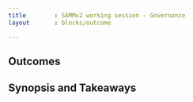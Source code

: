 ```yaml
---
title        : SAMMv2 working session - Governance
layout       : blocks/outcome

---
```



## Outcomes



## Synopsis and Takeaways
